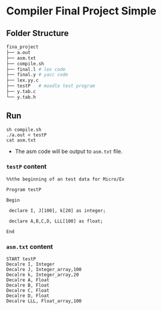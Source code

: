 # Compiler Final Project Simple

## Folder Structure
```bash
fina_project
├── a.out
├── asm.txt
├── compile.sh
├── final.l # lex code
├── final.y # yacc code
├── lex.yy.c
├── testP   # moodle test program
├── y.tab.c
└── y.tab.h
```

## Run
```bash=
sh compile.sh
./a.out < testP
cat asm.txt
```

- The asm code will be output to `asm.txt` file.

### `testP` content
```
%%the beginning of an test data for Micro/Ex

Program testP

Begin

 declare I, J[100], k[20] as integer;

 declare A,B,C,D, LLL[100] as float;

End
```

### `asm.txt` content
```
START testP
Decalre I, Integer
Decalre J, Integer_array,100
Decalre k, Integer_array,20
Decalre A, Float
Decalre B, Float
Decalre C, Float
Decalre D, Float
Decalre LLL, Float_array,100
```